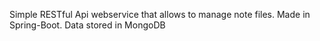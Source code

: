 Simple RESTful Api webservice that allows to manage note files.
Made in Spring-Boot.
Data stored in MongoDB
